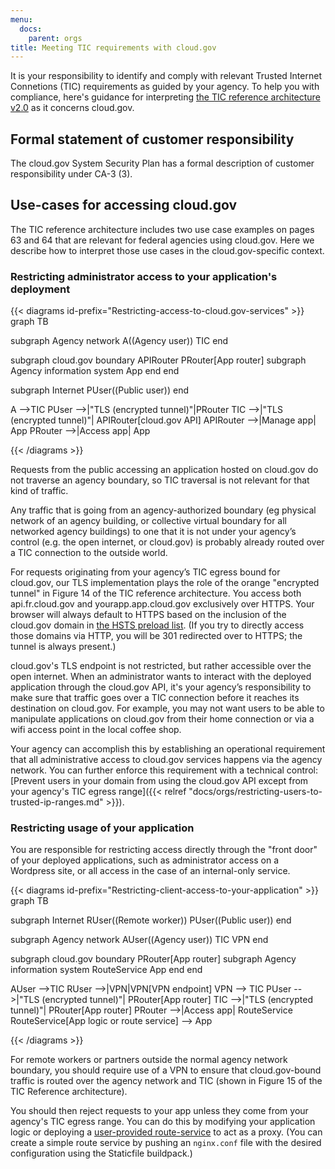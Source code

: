 ```yaml
---
menu:
  docs:
    parent: orgs
title: Meeting TIC requirements with cloud.gov
---
```

It is your responsibility to identify and comply with relevant Trusted Internet Connetions (TIC) requirements as guided by your agency. To help you with compliance, here's guidance for interpreting [the TIC reference architecture v2.0](https://s3.amazonaws.com/sitesusa/wp-content/uploads/sites/482/2015/04/TIC_Ref_Arch_v2-0_2013.pdf) as it concerns cloud.gov.

## Formal statement of customer responsibility

The cloud.gov System Security Plan has a formal description of customer responsibility under CA-3 (3).

## Use-cases for accessing cloud.gov
The TIC reference architecture includes two use case examples on pages 63 and 64 that are relevant for federal agencies using cloud.gov. Here we describe how to interpret those use cases in the cloud.gov-specific context.

### Restricting administrator access to your application's deployment

{{< diagrams id-prefix="Restricting-access-to-cloud.gov-services" >}}
graph TB

subgraph Agency network
  A((Agency user))
  TIC
end

subgraph cloud.gov boundary
  APIRouter
  PRouter[App router] 
  subgraph Agency information system
    App
  end 
end

subgraph Internet
  PUser((Public user))
end

A -->TIC
PUser -->|"TLS (encrypted tunnel)"|PRouter
TIC -->|"TLS (encrypted tunnel)"| APIRouter[cloud.gov API]
APIRouter -->|Manage app| App
PRouter -->|Access app| App


{{< /diagrams >}}

Requests from the public accessing an application hosted on cloud.gov do not traverse an agency boundary, so TIC traversal is not relevant for that kind of traffic.

Any traffic that is going from an agency-authorized boundary (eg physical network of an agency building, or collective virtual boundary for all networked agency buildings) to one that it is not under your agency’s control (e.g. the open internet, or cloud.gov) is probably already routed over a TIC connection to the outside world.

For requests originating from your agency’s TIC egress bound for cloud.gov, our TLS implementation plays the role of the orange "encrypted tunnel" in Figure 14 of the TIC reference architecture. You access both api.fr.cloud.gov and yourapp.app.cloud.gov exclusively over HTTPS. Your browser will always default to HTTPS based on the inclusion of the cloud.gov domain in [the HSTS preload list](https://hstspreload.org/). (If you try to directly access those domains via HTTP, you will be 301 redirected over to HTTPS; the tunnel is always present.)

cloud.gov's TLS endpoint is not restricted, but rather accessible over the open internet. When an administrator wants to interact with the deployed application through the cloud.gov API, it's your agency’s responsibility to make sure that traffic goes over a TIC connection before it reaches its destination on cloud.gov. For example, you may not want users to be able to manipulate applications on cloud.gov from their home connection or via a wifi access point in the local coffee shop.

Your agency can accomplish this by establishing an operational requirement that all administrative access to cloud.gov services happens via the agency network. You can further enforce this requirement with a technical control: [Prevent users in your domain from using the cloud.gov API except from your agency's TIC egress range]({{< relref "docs/orgs/restricting-users-to-trusted-ip-ranges.md" >}}).

### Restricting usage of your application

You are responsible for restricting access directly through the "front door" of your deployed applications, such as administrator access on a Wordpress site, or all access in the case of an internal-only service. 

{{< diagrams id-prefix="Restricting-client-access-to-your-application" >}}
graph TB

subgraph Internet
  RUser((Remote worker))
  PUser((Public user))
end

subgraph Agency network
  AUser((Agency user))
  TIC
  VPN
end

subgraph cloud.gov boundary
  PRouter[App router] 
  subgraph Agency information system
    RouteService
    App
  end 
end

AUser -->TIC
RUser -->|VPN|VPN[VPN endpoint]
VPN --> TIC
PUser -->|"TLS (encrypted tunnel)"| PRouter[App router]
TIC -->|"TLS (encrypted tunnel)"| PRouter[App router]
PRouter -->|Access app| RouteService
RouteService[App logic or route service] --> App

{{< /diagrams >}}

For remote workers or partners outside the normal agency network boundary, you should require use of a VPN to ensure that cloud.gov-bound traffic is routed over the agency network and TIC (shown in Figure 15 of the TIC Reference architecture).

You should then reject requests to your app unless they come from your agency's TIC egress range. You can do this by modifying your application logic or deploying a [user-provided route-service](https://docs.cloudfoundry.org/services/route-services.html#user-provided) to act as a proxy. (You can create a simple route service by pushing an `nginx.conf` file with the desired configuration using the Staticfile buildpack.)




